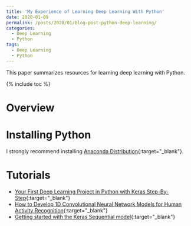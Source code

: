 ```yaml
---
title: 'My Experience of Learning Deep Learning With Python'
date: 2020-01-09
permalink: /posts/2020/01/blog-post-python-deep-learning/
categories:
  - Deep Learning
  - Python
tags:
  - Deep Learning
  - Python
---
```


This paper summarizes resources for learning deep learning with Python.

{% include toc %}

# Overview

# Installing Python
I strongly recommend installing [Anaconda Distribution](https://docs.anaconda.com/anaconda/install/){:target="_blank"}.


# Tutorials
* [Your First Deep Learning Project in Python with Keras Step-By-Step](https://machinelearningmastery.com/tutorial-first-neural-network-python-keras/){:target="_blank"}
* [How to Develop 1D Convolutional Neural Network Models for Human Activity Recognition](https://machinelearningmastery.com/cnn-models-for-human-activity-recognition-time-series-classification/){:target="_blank"}
* [Getting started with the Keras Sequential model](https://keras.io/getting-started/sequential-model-guide/){:target="_blank"}

